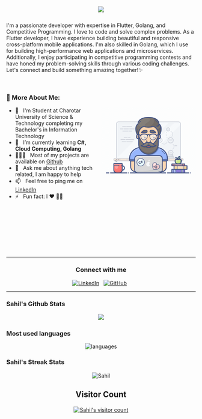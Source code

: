 <h1 align="center">
  <a href="https://git.io/typing-svg">
    <img src="https://readme-typing-svg.herokuapp.com/?lines=Hello,+There!+👋;MySelf+Sahil+Sojitra💻;Nice+to+meet+you!&center=true&size=30">
  </a>
</h1>

I'm a passionate developer with expertise in Flutter, Golang, and Competitive Programming. I love to code and solve complex problems. As a Flutter developer, I have experience building beautiful and responsive cross-platform mobile applications. I'm also skilled in Golang, which I use for building high-performance web applications and microservices. Additionally, I enjoy participating in competitive programming contests and have honed my problem-solving skills through various coding challenges. Let's connect and build something amazing together!✨

<br />

### 🧐 More About Me:

<img align="right" alt="GIF" src="assets/programmer.gif" width="50%" />

- 🏫 &nbsp; I'm Student at Charotar University of Science & Technology completing my Bachelor's in Information Technology
- 🌱 &nbsp; I’m currently learning **C#, Cloud Computing, Golang**
- 👨🏻‍💻 &nbsp; Most of my projects are available on [Github](https://github.com/SahilPatel146?tab=repositories)
- 💬 &nbsp; Ask me about anything tech related, I am happy to help
- 📫 &nbsp; Feel free to ping me on [LinkedIn](https://www.linkedin.com/in/sahilsojitra/)
- ⚡ &nbsp; Fun fact: I :heart: :man_technologist:
 <p align="left">
</p>
<br/> <br/> <br/> <br/> <br/> <br/> <br/>
<hr/>
<p align="center">
<h3 align="center">Connect with me</h3>
<p align="center">
<a href="https://www.linkedin.com/in/sahilsojitra/"><img title="LinkedIn" src="https://github.com/SahilPatel146/SahilPatel146/blob/main/assets/Icons/linkedin.svg"/></a>&nbsp;&nbsp;
<a href="https://github.com/SahilPatel146"><img title="GitHub" src="https://github.com/SahilPatel146/SahilPatel146/blob/main/assets/Icons/github.svg"/></a>&nbsp;&nbsp;
<hr/>
<!--
<hr>
<h2>Watch my contributions graph eaten by snake 🐍</h2>
<div align="center">
<a href="https://github.com/SahilPatel146">
    <img src="https://github.com/SahilPatel146/SahilPatel146/blob/output/github-contribution-grid-snake.gif" width="100%">
  </a>
</div>
-->

### Sahil's Github Stats

<p align="center">
  <img width="48%" src="https://github-readme-stats.vercel.app/api?username=SahilPatel146&show_icons=true&theme=radical" />
</p>

### Most used languages
<p align="center">
  <img alt="languages" src="https://github-readme-stats.vercel.app/api/top-langs/?username=SahilPatel146&layout=compact&theme=radical" />
</p>

### Sahil's Streak Stats
<p align="center"><img align="center" src="https://github-readme-streak-stats.herokuapp.com/?user=SahilPatel146&" alt="Sahil" /></p>
<!-- 
<h2 align='center'><i><a href="https://github.com/SahilPatel146">Activity Graph 📈</i></h2>
<p align="center">
  <a href="https://github.com/SahilPatel146">
    <img
      src="https://activity-graph.herokuapp.com/graph?username=SahilPatel146&custom_title=Sahil's%20Contribution%20Graph&theme=github&area=true&hide_border=true"
      width="100%">
  </a>
</p>
-->


<!-- <h2 align="center"><i>🎵 Spotify Status</i></h2>
<p align="center">
  <a href="https://open.spotify.com/user/0r6t956lbmezmq8uw79uud2wu">
    <img src="https://SahilPatel146.vercel.app/api?rainbow=true&scan=true&spin=true&theme=dark" width="60%">
  </a>
</p>
-->

<div align="center">

  ## Visitor Count
  <a href="https://profile-counter.glitch.me/SahilPatel146/count.svg"><img align="center"
      src="https://profile-counter.glitch.me/SahilPatel146/count.svg" alt="Sahil's visitor count" /></a>
</div>

<!-- <img src="assets/footer.png" alt="Footer image"> -->

